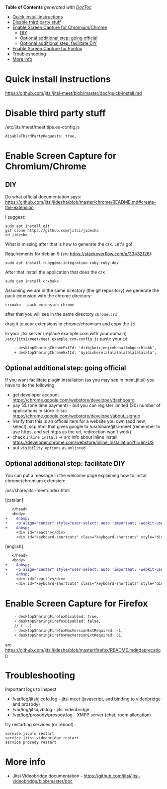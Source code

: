 <!-- START doctoc generated TOC please keep comment here to allow auto update -->
<!-- DON'T EDIT THIS SECTION, INSTEAD RE-RUN doctoc TO UPDATE -->
**Table of Contents**  *generated with [DocToc](https://github.com/thlorenz/doctoc)*

- [Quick install instructions](#quick-install-instructions)
- [Disable third party stuff](#disable-third-party-stuff)
- [Enable Screen Capture for Chromium/Chrome](#enable-screen-capture-for-chromiumchrome)
  - [DIY](#diy)
  - [Optional additional step: going official](#optional-additional-step-going-official)
  - [Optional additional step: facilitate DIY](#optional-additional-step-facilitate-diy)
- [Enable Screen Capture for Firefox](#enable-screen-capture-for-firefox)
- [Troubleshooting](#troubleshooting)
- [More info](#more-info)

<!-- END doctoc generated TOC please keep comment here to allow auto update -->

# Quick install instructions

https://github.com/jitsi/jitsi-meet/blob/master/doc/quick-install.md

# Disable third party stuff

/etc/jitsi/meet/meet.tips.es-config.js

    disableThirdPartyRequests: true,

# Enable Screen Capture for Chromium/Chrome

## DIY

Do what official documentation says: https://github.com/jitsi/jidesha/blob/master/chrome/README.md#create-the-extension

I suggest:

    sudo apt install git
    git clone https://github.com/jitsi/jidesha
    cd jidesha

What is missing after that is how to generate the crx. Let's go!

Requirements for debian 9 (src https://stackoverflow.com/a/33432126):

    sudo apt install rubygems-integration ruby ruby-dev

After that install the application that does the crx

    sudo gem install crxmake

Assuming we are in the same directory (the git repository) we generate the pack extension with the chrome directory:

    crxmake --pack-extension chrome

after that you will see in the same directory `chrome.crx`

drag it to your extensions in chrome/chromium and copy the `id`

In your jitsi server (replace example.com with your domain) `/etc/jitsi/meet/meet.example.com-config.js` paste your `id`:

```diff
    - desktopSharingChromeExtId: 'diibjkoicjeejcmhdnailmkgecihlobk',
    + desktopSharingChromeExtId: 'myidisherelalalalalalalalalalala',
```

## Optional additional step: going official

If you want facilitate plugin installation (as you may see in meet.jit.si) you have to do the following:

- get developer account https://chrome.google.com/webstore/developer/dashboard
- pay 5$ (one time payment) - but you can register limited (20) number of applications in store -> src https://chrome.google.com/webstore/developer/about_signup
- Verify that this is an official item for a website you own (add new, select), scp html that gives google to /usr/share/jitsi-meet (remember to use https, and set https as the url, redirection won't work)
- check `inline install` -> src info about inline install https://developer.chrome.com/webstore/inline_installation?hl=en-US
- put `visibility options` as `unlisted`

## Optional additional step: facilitate DIY

You can put a message in the welcome page explaining how to install chrome/chromium extension:

/usr/share/jitsi-meet/index.html

[catalan]

```diff
   </head>
   <body>
+    &nbsp;
+    <p align="center" style="user-select: auto !important; -webkit-user-select: auto !important;">Si utilitzes Chromium/Chrome cal descarregar un plugin per compartir pantalla <a href="https://meet.guifi.net/chrome.crx" target="_blank" style="user-select: auto !important; -webkit-user-select: auto !important;">aquí</a>. Després ves a <strong style="user-select: auto !important; -webkit-user-select: auto !important;">chrome://extensions</strong> i des d'allà arrastra el addon per instal·lar-lo</p>
+    &nbsp;
     <div id="react"></div>
     <div id="keyboard-shortcuts" class="keyboard-shortcuts" style="display:none;">
```

[english]

```diff
   </head>
   <body>
+    &nbsp;
+    <p align="center" style="user-select: auto !important; -webkit-user-select: auto !important;">If you use Chromium/Chrome you have to download a plugin to share your screen <a href="https://meet.guifi.net/chrome.crx" target="_blank" style="user-select: auto !important; -webkit-user-select: auto !important;">here</a>. After that go to <strong style="user-select: auto !important; -webkit-user-select: auto !important;">chrome://extensions</strong> and drag there the addon to install it</p>
+    &nbsp;
     <div id="react"></div>
     <div id="keyboard-shortcuts" class="keyboard-shortcuts" style="display:none;">
```

# Enable Screen Capture for Firefox

```diff
    - desktopSharingFirefoxDisabled: true,
    + desktopSharingFirefoxDisabled: false,
    // (...)
    - desktopSharingFirefoxMaxVersionExtRequired: -1,
    + desktopSharingFirefoxMaxVersionExtRequired: 51,
```

src https://github.com/jitsi/jidesha/blob/master/firefox/README.md#deprecation

# Troubleshooting

Important logs to inspect

- /var/log/jitsi/jicofo.log - jitsi meet (javascript, and binding to videobridge and prosody)
- /var/log/jitsi/jvb.log - jitsi videobridge
- /var/log/prosody/prosody.log - XMPP server (chat, room allocation)

try restarting services (or reboot):

    service jicofo restart
    service jitsi-videobridge restart
    service prosody restart

# More info

- Jitsi Videobridge documentation - https://github.com/jitsi/jitsi-videobridge/blob/master/doc
